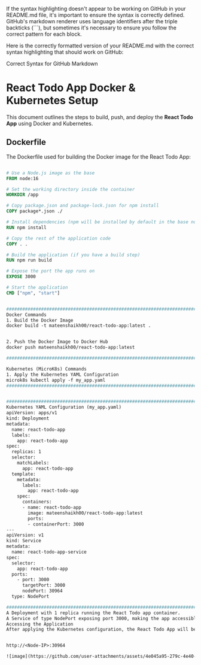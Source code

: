 If the syntax highlighting doesn't appear to be working on GitHub in your README.md file, it's important to ensure the syntax is correctly defined. GitHub's markdown renderer uses language identifiers after the triple backticks (```), but sometimes it's necessary to ensure you follow the correct pattern for each block.

Here is the correctly formatted version of your README.md with the correct syntax highlighting that should work on GitHub:

Correct Syntax for GitHub Markdown

# React Todo App Docker & Kubernetes Setup

This document outlines the steps to build, push, and deploy the **React Todo App** using Docker and Kubernetes.

## Dockerfile

The Dockerfile used for building the Docker image for the React Todo App:

```dockerfile

# Use a Node.js image as the base
FROM node:16

# Set the working directory inside the container
WORKDIR /app

# Copy package.json and package-lock.json for npm install
COPY package*.json ./

# Install dependencies (npm will be installed by default in the base node image)
RUN npm install

# Copy the rest of the application code
COPY . .

# Build the application (if you have a build step)
RUN npm run build

# Expose the port the app runs on
EXPOSE 3000

# Start the application
CMD ["npm", "start"]


############################################################################################################################################################
Docker Commands
1. Build the Docker Image
docker build -t mateenshaikh00/react-todo-app:latest .


2. Push the Docker Image to Docker Hub
docker push mateenshaikh00/react-todo-app:latest

###############################################################################################################################################################

Kubernetes (MicroK8s) Commands
1. Apply the Kubernetes YAML Configuration
microk8s kubectl apply -f my_app.yaml
########################################################################################################################################################


#################################################################################################################################################################
Kubernetes YAML Configuration (my_app.yaml)
apiVersion: apps/v1
kind: Deployment
metadata:
  name: react-todo-app
  labels:
    app: react-todo-app
spec:
  replicas: 1
  selector:
    matchLabels:
      app: react-todo-app
  template:
    metadata:
      labels:
        app: react-todo-app
    spec:
      containers:
      - name: react-todo-app
        image: mateenshaikh00/react-todo-app:latest
        ports:
        - containerPort: 3000
---
apiVersion: v1
kind: Service
metadata:
  name: react-todo-app-service
spec:
  selector:
    app: react-todo-app
  ports:
    - port: 3000
      targetPort: 3000
      nodePort: 30964
  type: NodePort

##################################################################################################################################################################
A Deployment with 1 replica running the React Todo app container.
A Service of type NodePort exposing port 3000, making the app accessible from outside the cluster.
Accessing the Application
After applying the Kubernetes configuration, the React Todo App will be running in your Kubernetes cluster. To access the application, you can use the node's IP and the nodePort defined in the Service (30964 in this case).


http://<Node-IP>:30964

![image](https://github.com/user-attachments/assets/4e045a95-279c-4e40-b97a-ba7838cbee5a)










